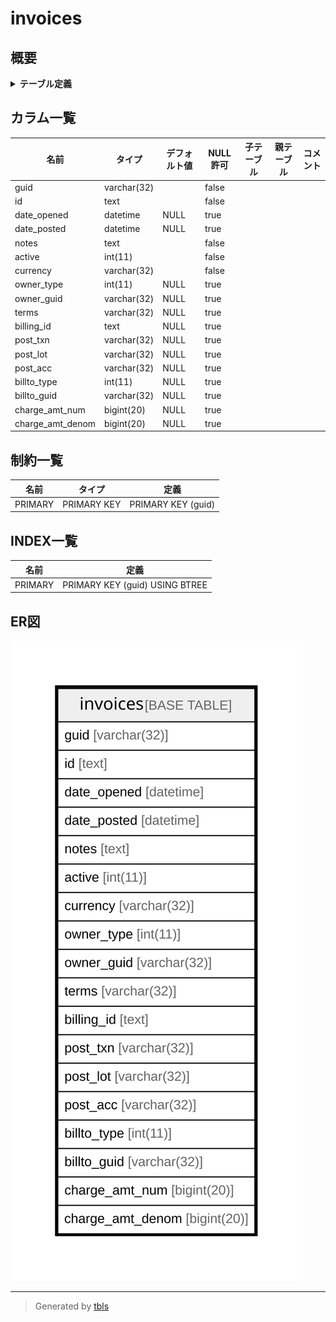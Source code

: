 # invoices

## 概要

<details>
<summary><strong>テーブル定義</strong></summary>

```sql
CREATE TABLE `invoices` (
  `guid` varchar(32) NOT NULL,
  `id` text NOT NULL,
  `date_opened` datetime DEFAULT NULL,
  `date_posted` datetime DEFAULT NULL,
  `notes` text NOT NULL,
  `active` int(11) NOT NULL,
  `currency` varchar(32) NOT NULL,
  `owner_type` int(11) DEFAULT NULL,
  `owner_guid` varchar(32) DEFAULT NULL,
  `terms` varchar(32) DEFAULT NULL,
  `billing_id` text DEFAULT NULL,
  `post_txn` varchar(32) DEFAULT NULL,
  `post_lot` varchar(32) DEFAULT NULL,
  `post_acc` varchar(32) DEFAULT NULL,
  `billto_type` int(11) DEFAULT NULL,
  `billto_guid` varchar(32) DEFAULT NULL,
  `charge_amt_num` bigint(20) DEFAULT NULL,
  `charge_amt_denom` bigint(20) DEFAULT NULL,
  PRIMARY KEY (`guid`)
) ENGINE=InnoDB DEFAULT CHARSET=utf8mb4 COLLATE=utf8mb4_general_ci
```

</details>

## カラム一覧

| 名前               | タイプ         | デフォルト値       | NULL許可   | 子テーブル      | 親テーブル      | コメント     |
| ---------------- | ----------- | ------------ | -------- | ---------- | ---------- | -------- |
| guid             | varchar(32) |              | false    |            |            |          |
| id               | text        |              | false    |            |            |          |
| date_opened      | datetime    | NULL         | true     |            |            |          |
| date_posted      | datetime    | NULL         | true     |            |            |          |
| notes            | text        |              | false    |            |            |          |
| active           | int(11)     |              | false    |            |            |          |
| currency         | varchar(32) |              | false    |            |            |          |
| owner_type       | int(11)     | NULL         | true     |            |            |          |
| owner_guid       | varchar(32) | NULL         | true     |            |            |          |
| terms            | varchar(32) | NULL         | true     |            |            |          |
| billing_id       | text        | NULL         | true     |            |            |          |
| post_txn         | varchar(32) | NULL         | true     |            |            |          |
| post_lot         | varchar(32) | NULL         | true     |            |            |          |
| post_acc         | varchar(32) | NULL         | true     |            |            |          |
| billto_type      | int(11)     | NULL         | true     |            |            |          |
| billto_guid      | varchar(32) | NULL         | true     |            |            |          |
| charge_amt_num   | bigint(20)  | NULL         | true     |            |            |          |
| charge_amt_denom | bigint(20)  | NULL         | true     |            |            |          |

## 制約一覧

| 名前      | タイプ         | 定義                 |
| ------- | ----------- | ------------------ |
| PRIMARY | PRIMARY KEY | PRIMARY KEY (guid) |

## INDEX一覧

| 名前      | 定義                             |
| ------- | ------------------------------ |
| PRIMARY | PRIMARY KEY (guid) USING BTREE |

## ER図

![er](invoices.svg)

---

> Generated by [tbls](https://github.com/k1LoW/tbls)
